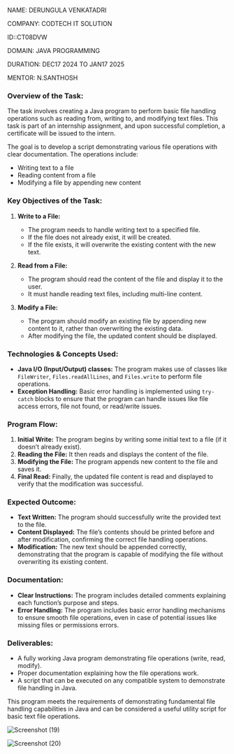 NAME: DERUNGULA VENKATADRI

COMPANY: CODTECH IT SOLUTION

ID::CT08DVW 

DOMAIN: JAVA PROGRAMMING

DURATION: DEC17 2024 TO JAN17 2025

MENTOR: N.SANTHOSH

### **Overview of the Task:**

The task involves creating a Java program to perform basic file handling operations such as reading from, writing to, and modifying text files. This task is part of an internship assignment, and upon successful completion, a certificate will be issued to the intern. 

The goal is to develop a script demonstrating various file operations with clear documentation. The operations include:
- Writing text to a file
- Reading content from a file
- Modifying a file by appending new content

### **Key Objectives of the Task:**

1. **Write to a File:**
   - The program needs to handle writing text to a specified file.
   - If the file does not already exist, it will be created.
   - If the file exists, it will overwrite the existing content with the new text.

2. **Read from a File:**
   - The program should read the content of the file and display it to the user.
   - It must handle reading text files, including multi-line content.

3. **Modify a File:**
   - The program should modify an existing file by appending new content to it, rather than overwriting the existing data.
   - After modifying the file, the updated content should be displayed.

### **Technologies & Concepts Used:**
- **Java I/O (Input/Output) classes:** The program makes use of classes like `FileWriter`, `Files.readAllLines`, and `Files.write` to perform file operations.
- **Exception Handling:** Basic error handling is implemented using `try-catch` blocks to ensure that the program can handle issues like file access errors, file not found, or read/write issues.

### **Program Flow:**
1. **Initial Write:** The program begins by writing some initial text to a file (if it doesn’t already exist).
2. **Reading the File:** It then reads and displays the content of the file.
3. **Modifying the File:** The program appends new content to the file and saves it.
4. **Final Read:** Finally, the updated file content is read and displayed to verify that the modification was successful.

### **Expected Outcome:**
- **Text Written:** The program should successfully write the provided text to the file.
- **Content Displayed:** The file’s contents should be printed before and after modification, confirming the correct file handling operations.
- **Modification:** The new text should be appended correctly, demonstrating that the program is capable of modifying the file without overwriting its existing content.

### **Documentation:**
- **Clear Instructions:** The program includes detailed comments explaining each function’s purpose and steps.
- **Error Handling:** The program includes basic error handling mechanisms to ensure smooth file operations, even in case of potential issues like missing files or permissions errors.
  
### **Deliverables:**
- A fully working Java program demonstrating file operations (write, read, modify).
- Proper documentation explaining how the file operations work.
- A script that can be executed on any compatible system to demonstrate file handling in Java.

This program meets the requirements of demonstrating fundamental file handling capabilities in Java and can be considered a useful utility script for basic text file operations.

![Screenshot (19)](https://github.com/user-attachments/assets/9fb25cc8-4ef7-446a-9302-59cbe5b52a7c)

![Screenshot (20)](https://github.com/user-attachments/assets/c98d8c5c-7f5d-4b31-b960-17a8baca48b7)

